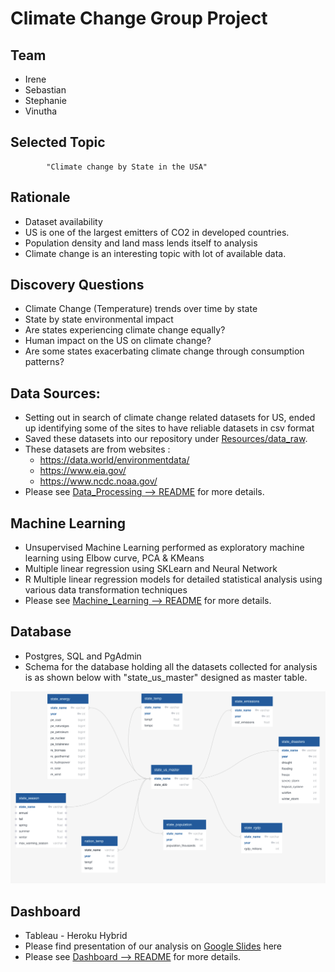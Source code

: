 # Climate Change Group Project

## Team 
- Irene 
- Sebastian
- Stephanie
- Vinutha

## Selected Topic
            "Climate change by State in the USA"

## Rationale
- Dataset availability
- US is one of the largest emitters of CO2 in developed countries.
- Population density and land mass lends itself to analysis
- Climate change is an interesting topic with lot of available data.

## Discovery Questions
- Climate Change (Temperature) trends over time by state
- State by state environmental impact
- Are states experiencing climate change equally?
- Human impact on the US on climate change?
- Are some states exacerbating climate change through consumption patterns?

## Data Sources:
- Setting out in search of climate change related datasets for US, ended up identifying some of the sites to have reliable datasets in csv format
- Saved these datasets into our repository under <a href="https://github.com/irenedepacina/final_project/tree/develop/Resources/data_raw">Resources/data_raw</a>.
- These datasets are from websites :
    - https://data.world/environmentdata/
    - https://www.eia.gov/
    - https://www.ncdc.noaa.gov/
- Please see <a href="https://github.com/irenedepacina/final_project/blob/develop/Data_Processing/README.md">Data_Processing --> README</a> for more details.
## Machine Learning
- Unsupervised Machine Learning performed as exploratory machine learning using Elbow curve, PCA & KMeans
- Multiple linear regression using SKLearn and Neural Network
- R Multiple linear regression models for detailed statistical analysis using various data transformation techniques
- Please see <a href="https://github.com/irenedepacina/final_project/blob/develop/Machine_Learning/README.md">Machine_Learning --> README</a> for more details.

## Database
- Postgres, SQL and PgAdmin
- Schema for the database holding all the datasets collected for analysis is as shown below with "state_us_master" designed as master table.

<img src = "Database/climate_ERD.png"></img>

## Dashboard
- Tableau - Heroku Hybrid
- Please find presentation of our analysis on <a href="https://docs.google.com/presentation/d/15MENIOhjLSVF9AC3xavduDZ4B1AA4qlJFtM7gXTUJPA/edit#slide=id.p">Google Slides</a> here
- Please see <a href="https://github.com/irenedepacina/final_project/blob/develop/Dashboard/README.md">Dashboard --> README</a> for more details.